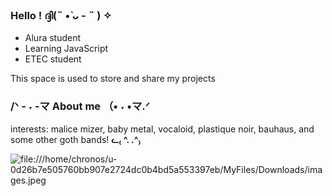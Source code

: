 ### Hello ! ദ്ദി(˵ •̀ ᴗ - ˵ ) ✧
<ul>
<li>Alura student</li>
<li>Learning JavaScript</li>
<li>ETEC student</li>
</ul>
This space is used to store and share my projects

### /ᐠ - ˕ -マ About me （• ˕ •マ.ᐟ
interests: malice mizer, baby metal, vocaloid, plastique noir, bauhaus, and some other goth bands!  **ᓚ₍ ^. .^₎**

![file:///home/chronos/u-0d26b7e505760bb907e2724dc0b4bd5a553397eb/MyFiles/Downloads/images.jpeg](https://encrypted-tbn0.gstatic.com/images?q=tbn:ANd9GcSv-VdeaUYmUd7H23-efS6kMEyh1ctwUfYp1Gre_lnIAg&s)

